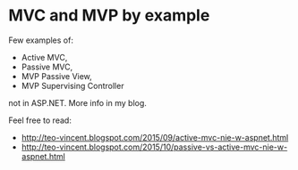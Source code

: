 # MVC and MVP by example

Few examples of:

* Active MVC, 
* Passive MVC, 
* MVP Passive View, 
* MVP Supervising Controller 

not in ASP.NET. More info in my blog. 

Feel free to read:

* http://teo-vincent.blogspot.com/2015/09/active-mvc-nie-w-aspnet.html 
* http://teo-vincent.blogspot.com/2015/10/passive-vs-active-mvc-nie-w-aspnet.html
